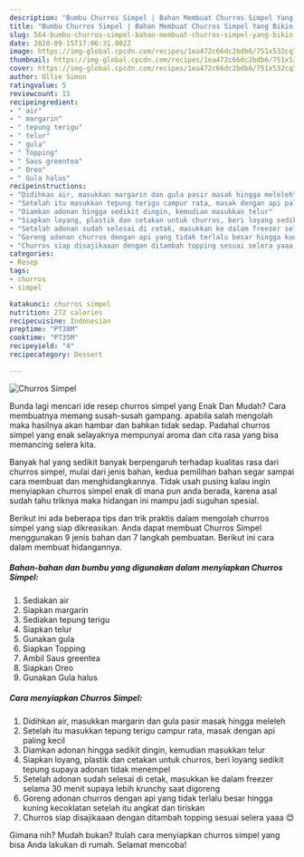 ```yaml
---
description: "Bumbu Churros Simpel | Bahan Membuat Churros Simpel Yang Bikin Ngiler"
title: "Bumbu Churros Simpel | Bahan Membuat Churros Simpel Yang Bikin Ngiler"
slug: 564-bumbu-churros-simpel-bahan-membuat-churros-simpel-yang-bikin-ngiler
date: 2020-09-15T17:06:31.802Z
image: https://img-global.cpcdn.com/recipes/1ea472c66dc2bdb6/751x532cq70/churros-simpel-foto-resep-utama.jpg
thumbnail: https://img-global.cpcdn.com/recipes/1ea472c66dc2bdb6/751x532cq70/churros-simpel-foto-resep-utama.jpg
cover: https://img-global.cpcdn.com/recipes/1ea472c66dc2bdb6/751x532cq70/churros-simpel-foto-resep-utama.jpg
author: Ollie Simon
ratingvalue: 5
reviewcount: 15
recipeingredient:
- " air"
- " margarin"
- " tepung terigu"
- " telur"
- " gula"
- " Topping"
- " Saus greentea"
- " Oreo"
- " Gula halus"
recipeinstructions:
- "Didihkan air, masukkan margarin dan gula pasir masak hingga meleleh"
- "Setelah itu masukkan tepung terigu campur rata, masak dengan api paling kecil"
- "Diamkan adonan hingga sedikit dingin, kemudian masukkan telur"
- "Siapkan loyang, plastik dan cetakan untuk churros, beri loyang sedikit tepung supaya adonan tidak menempel"
- "Setelah adonan sudah selesai di cetak, masukkan ke dalam freezer selama 30 menit supaya lebih krunchy saat digoreng"
- "Goreng adonan churros dengan api yang tidak terlalu besar hingga kuning kecoklatan setelah itu angkat dan tiriskan"
- "Churros siap disajikaaan dengan ditambah topping sesuai selera yaaa 😊"
categories:
- Resep
tags:
- churros
- simpel

katakunci: churros simpel 
nutrition: 272 calories
recipecuisine: Indonesian
preptime: "PT38M"
cooktime: "PT35M"
recipeyield: "4"
recipecategory: Dessert

---
```



![Churros Simpel](https://img-global.cpcdn.com/recipes/1ea472c66dc2bdb6/751x532cq70/churros-simpel-foto-resep-utama.jpg)

Bunda lagi mencari ide resep churros simpel yang Enak Dan Mudah? Cara membuatnya memang susah-susah gampang. apabila salah mengolah maka hasilnya akan hambar dan bahkan tidak sedap. Padahal churros simpel yang enak selayaknya mempunyai aroma dan cita rasa yang bisa memancing selera kita.



Banyak hal yang sedikit banyak berpengaruh terhadap kualitas rasa dari churros simpel, mulai dari jenis bahan, kedua pemilihan bahan segar sampai cara membuat dan menghidangkannya. Tidak usah pusing kalau ingin menyiapkan churros simpel enak di mana pun anda berada, karena asal sudah tahu triknya maka hidangan ini mampu jadi suguhan spesial.


Berikut ini ada beberapa tips dan trik praktis dalam mengolah churros simpel yang siap dikreasikan. Anda dapat membuat Churros Simpel menggunakan 9 jenis bahan dan 7 langkah pembuatan. Berikut ini cara dalam membuat hidangannya.

<!--inarticleads1-->

##### Bahan-bahan dan bumbu yang digunakan dalam menyiapkan Churros Simpel:

1. Sediakan  air
1. Siapkan  margarin
1. Sediakan  tepung terigu
1. Siapkan  telur
1. Gunakan  gula
1. Siapkan  Topping
1. Ambil  Saus greentea
1. Siapkan  Oreo
1. Gunakan  Gula halus




<!--inarticleads2-->

##### Cara menyiapkan Churros Simpel:

1. Didihkan air, masukkan margarin dan gula pasir masak hingga meleleh
1. Setelah itu masukkan tepung terigu campur rata, masak dengan api paling kecil
1. Diamkan adonan hingga sedikit dingin, kemudian masukkan telur
1. Siapkan loyang, plastik dan cetakan untuk churros, beri loyang sedikit tepung supaya adonan tidak menempel
1. Setelah adonan sudah selesai di cetak, masukkan ke dalam freezer selama 30 menit supaya lebih krunchy saat digoreng
1. Goreng adonan churros dengan api yang tidak terlalu besar hingga kuning kecoklatan setelah itu angkat dan tiriskan
1. Churros siap disajikaaan dengan ditambah topping sesuai selera yaaa 😊




Gimana nih? Mudah bukan? Itulah cara menyiapkan churros simpel yang bisa Anda lakukan di rumah. Selamat mencoba!
